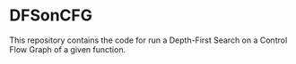 # DFSonCFG
This repository contains the code for run a Depth-First Search on a Control Flow Graph of a given function.
